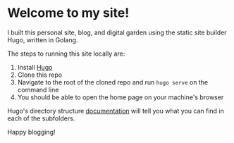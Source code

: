 # Welcome to my site!

I built this personal site, blog, and digital garden using the static site builder Hugo, written in Golang.

The steps to running this site locally are:
1. Install [Hugo](https://gohugo.io/installation/)
2. Clone this repo
3. Navigate to the root of the cloned repo and run `hugo serve` on the command line
4. You should be able to open the home page on your machine's browser

Hugo's directory structure [documentation](https://gohugo.io/getting-started/directory-structure/) will tell you what you can find in each
of the subfolders.

Happy blogging!
